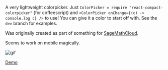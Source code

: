 A very lightweight colorpicker. Just `ColorPicker = require "react-compact-colorpicker"` (for coffeescript) and `<ColorPicker onChange={(c) -> console.log c} />` to use! You can give it a color to start off with. See the `dev` branch for examples.

Was originally created as part of something for [SageMathCloud](https://cloud.sagemath.com/).

Seems to work on mobile magically.

![gif](http://tscholl2.github.io/react-compact-colorpicker/screen.gif)

[Demo](http://tscholl2.github.io/react-compact-colorpicker/)

